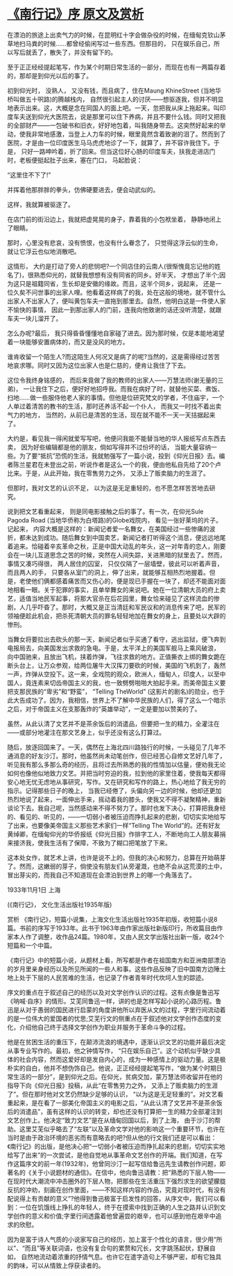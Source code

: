 # [《南行记》序 原文及赏析](https://www.vrrw.net/wx/14439.html)

在漂泊的旅途上出卖气力的时候，在昆明红十字会做杂役的时候，在缅甸克钦山茅草地扫马粪的时候……都曾经偷闲写过一些东西。但那目的， 只在娱乐自己，所以写后就丢了，散失了，并没有留下的。

至于正正经经提起笔写，作为某个时期日常生活的一部分，而现在也有一两篇存着的，那却是到仰光以后的事了。

初到仰光时， 没熟人， 又没有钱，而且病了，住在Maung KhineStreet (当地华桥叫做五十呎路)的腾越栈内， 自然很引起主人的讨厌——想驱逐我，但并不明显地表示出来。这，大概是念在同国人的面上吧。一天，忽把我从床上拖起来。叫印度车夫送到仰光大医院去，说是那里可以住下养病，并且不要什么钱。同时又把我的全部财产——一包破书和旧衣，好好地包着，叫我随身带去。这突然好起来的举动，使我非常地感激，当登上人力车的时候，眼里竟然含着致谢的泪了。然而到了医院，才是由一位印度医生马马虎虎地诊了一下，就算了，并不容许我住下。于是， 只好一路呻吟着，折了回来。但当这位好心肠的印度车夫，扶我走进店门时，老板便挺起肚子出来，塞在门口， 马起脸说：

“这里住不下了!”

并挥着他那胖胖的拳头，仿佛硬要进去，便会动武似的。

这样，我就算被驱逐了。

在店门前的街沿边上，我就把虚晃晃的身子，靠着我的小包袱坐着， 静静地闭上了眼睛。

那时，心里没有悲哀，没有愤恨，也没有什么眷念了， 只觉得这浮云似的生命， 就让它浮云也似地消散吧。



这情形， 大约是打动了旁人的悲悯吧?一个同店住的云南人(很惭愧竟忘记他的姓名了)，很熟悉仰光的，就替我想想有没有同省的同乡。好半天， 才想出了半个;因为这只是祖籍同省，生长却是安徽的缘故。而且，这半个同乡，说起来， 还是一位久矣不问世事的出家人哩。他看着这样病了的我，处在这般的境地，就不管什么出家人不出家人了，便叫黄包车夫一直拖到那里去。自然，他明白这是一件使人家不愉快的事情， 因此一到那出家人的门前，连我向他致谢的话还没听清楚，就跟车夫一块儿溜开了。

怎么办呢?最后， 我只得昏昏懂懂地自家碰了进去。因为那时候，仅是本能地渴望着一块能够安置病体的，而又是没风的地方。

谁肯收留一个陌生人?而这陌生人何况又是病了的呢?当然的，这是需得经过苦苦地哀求哪。同时又因为这位出家人也是仁慈的，便肯让我住了下去。

这位令我终身铭感的， 而后来竟做了我的教师的出家人——万慧法师(谢无量的三弟)， 一让我住下之后，便好好地招呼我。而我在病好了时，就替他买菜、煮饭、扫地……做一些服侍他老人家的事情。但他是位研究梵文的学者，不住庙宇，一个人单过着清苦的教书的生活，那时还养活不起一个仆人， 而我又一时找不着出卖气力的地方， 当然的，从前已是清苦的生活，现在就不能不一天一天拮据起来了。

大约是，看见我一得闲就爱写写吧，他便问我能不能替当地的华人报纸写点东西去卖， 因为好些编辑都是他的朋友，倘如写得并不过份坏的话， 当能大量容纳一些。为了要“抵抗”恐慌的生活，我就勉强写了一篇小说，投到《仰光日报》去。编者陈兰星君在未登出之前，听说作者是这么一个的我，便由他私自先给了20个卢比来。于是，从此开始，我在零售劳力之外， 又添上了贩卖脑力的生涯了。

但那时，我对文艺的认识不足， 以为这是无足重轻的，也不愿怎样苦苦地去研究。

说到把文艺看重起来， 则是同电影接触之后的事了。有一次，在仰光Sule Pagoda Road (当地华侨称为白塔路)的Globe戏院内， 看见一张好莱坞的片子。记起来， 内容大概是这样的：新闻记者爱一名舞女，在美国经过一些惨痛的波折，都未达到成功。随后舞女到中国卖艺，新闻记者打听得这个消息，便远远地尾着追来。恰碰着辛亥革命之秋，正是中国大动乱的年头，这一对年青的恋人，刚要会在一块儿互道思念之苦的时候，突然在人间失踪，关进黑暗的狱里去了。然而，事情又凑巧得很， 两人居住的囚室， 只仅仅隔了一层墙壁，彼此可以听着声音，而且两人的手， 只要各从室门的洞上，伸了出来，就能够互相热烈地握着。但是，老使他们俩都感着痛苦而又伤心的，便是现已手握在一块了，却还不能面对面地相看一眼。关于犯罪的事实，且单举舞女的来说吧。她在一位清朝大员的府上卖艺，适值当地民军起事，将那大官杀在后花园里，舞女恰来碰见了这样流血的惨剧，人几乎吓昏了。那时，大概又是正当清廷和军民议和的消息传来了吧，民军的领袖便趁此机会，把杀死清朝大员的罪名轻轻地加在舞女的身上，且要处以大辟的惨刑。

当舞女将要拉出去砍头的那一天，新闻记者似乎买通了看守，逃出监狱，便飞奔到电报局去，向美国发出求救的急电。于是，太平洋上的美国军舰马上乘风破浪， 向中国驰来，且放出飞机，挟着炸弹，飞往求救的地方。正值撕衣上绑的舞女跪在断头台上，让万众参观，给两位屠牛大汉挥刀要砍的时候，美国的飞机到了，轰然一声，炸弹从空投下。这一来，全戏院的观众，欧洲人，缅甸人，印度人，以至中国人，竟连素来切齿帝国主义的我，也一致劈劈啪啪大拍起手来。而美帝国主义要把支那民族的“卑劣”和“野蛮”， “Telling TheWorld” (这影片的剧名)的勋业，也于此大告成功了。因为，我相信，世界上不了解中华民族的人们，得了这么一个暗示之后，对于帝国主义在支那轰炸的“英雄举动”，一定是要加以赞美的了。

虽然，从此认清了文艺并不是茶余饭后的消遣品，但要把一生的精力，全灌注在——或部分地灌注在那文艺身上，似乎还没有这么打算过。

随后，放逐回国来了。一天，偶然在上海北四川路独行的时候，一头碰见了几年不通消息的好友沙汀。那时，他虽然尚未动笔创作，但已经苦心自修文艺好几年了，听见我有那么多那么奇的经历，且将过去所熟悉的我的性情加以估量，便劝我无论如何也像他似地致力文艺。并把当时穷迫的我，拉到他的家里住着，使我每天都得安心地无忧无虑地从事研究，写作。又在研究和写作的路上，热心地给了我无穷的指示。记得那些日子的晚上， 当我已经倦了，头偏向另一边的时候，他却还更加热烈地说了起来，一面伸出手来，摇动着我的膝头，使我又不得不凝聚精神，重新谈论下去。我自己呢，当然感动来不得不努力了。那时也发下决心，打算把我身经的、看见的、听见的，——一切弱小者被压迫而挣扎起来的悲剧，切切实实地给写了出来，也要像美帝国主义那些艺术家们一样“Telling The World”的。还有好友黄绰卿，在缅甸仰光的华侨报纸《仰光日报》作排字工人，不断地向工人朋友募捐来接济我，使我生活有了保障，不致为了糊口把笔放了下来。

这本处女作，就艺术上讲，也许是说不上的。但我的决心和努力，总算在开始萌芽了。然而，这嫩弱的芽子，倘使没有朋友们从旁灌溉，也绝不会从这荒漠的土中， 冒出芽尖的，而我自己不知道现在会漂泊到世界上的哪一个角落去了。

1933年11月1日 上海

(《南行记》， 文化生活出版社1935年版)

赏析 《南行记》，短篇小说集，上海文化生活出版社1935年初版，收短篇小说8篇。书前的序写于1933年。此书于1963年由作家出版社新版印行，所收篇目由作家本人作了调整，收作品24篇。1980年，又由人民文学出版社出新一版，收24个短篇和一个中篇。

《南行记》中的短篇小说，从题材上看，所写都是作者在祖国南方和亚洲南部漂泊的岁月里亲身经历以及所见所闻的一些人和事。这些作品反映了旧中国南方边陲土地上处于下层的人民苦难的生活，也记录了作者青年时代坎坷人生的踪迹。

序文的重点在于叙述自己的经历以及对文学创作认识的过程。这有点像是鲁迅写《呐喊·自序》的情形。艾芜同鲁迅一样，讲的也是怎样写起小说的心路历程。鲁迅是从对于愚弱的国民进行启蒙的角度讲他所以弃医从文的过程，字里行间流动着的是一位伟大的爱国者的忧思;艾芜行文的侧重点在于叙述他对文学创作态度的变化，介绍他自己终于选择文学创作为职业并服务于革命斗争的过程。

他是在贫困生活的重压下，在颠沛流浪的境遇中，逐渐认识文艺的功能并最后决定从事专业写作的。最初，他之钟情写作， “只在娱乐自己”。这个动机似乎缺少具体的社会内容，然而这爱好却是发自内心的，成为一种感情上的驱动力量。这是极朴实的自白，他并不想伪饰自己。他说，正正经经提起笔写作，“做为某个时期日常生活的一部分”，是到仰光之后。在仰光，贫病交加，蒙万慧法师收留并在他的指导下向《仰光日报》投稿，从此“在零售劳力之外， 又添上了贩卖脑力的生涯了”。但在那时他对文艺仍然缺少足够的认识， “以为这是无足轻重的”。对文艺看重起来，是在看了一部美化帝国主义的电影之后，“从此认清了文艺并不是茶余饭后的消遣品”，虽有这样的认识的转变，却也还没有打算把一生的精力全部灌注到文艺创作上。他决定“致力文艺”是在从缅甸回国以后，到了上海， 由于沙汀的帮助。这里艾芜似乎略去了“左联”以及革命文学对他的影响这一个重要环节，也许在当时是由于政治环境的恶劣而有意略去的吧?但从他的行文我们还是可以看出：《南行记》的出版，是他决心把“一切弱小者被压迫而挣扎起来的悲剧，切切实实地给写了出来”的一次尝试，是他自觉地从事革命文艺创作的开端。我们知道，在写作这篇序文的前一年(1932年)，他曾同沙汀一起写信给鲁迅先生请教创作问题，即著名的《关于小说题材的通信》。在信中，他向鲁迅请教：把“熟悉的下层人物——在现时代大潮流中冲击圈外的下层人物，把那些在生活重压下强烈求生的欲望朦胧反抗的冲劝，刻画在创作里面，——不知这样内容的作品，究竟对现时代，有没有配说得上有贡献的意义”?他得到鲁迅极富于启发性的回答。从序文中，我们可以看到：一位在饥饿线上挣扎的年轻人，终于在摸索中找到正确的人生之路并认识到文学创作的意义和价值;字里行间透露着他曾遍尝的艰辛，也可以感到他在艰辛中追求的欣慰。

因为是富于诗人气质的小说家写自己的经历，加上富于个性化的语言，很少用“所以”、“而且”等关联词语，也没有复合句的累赘和冗长，文字跳荡起伏，舒展自如， 自然地流动着浓重的抒情气息。也许它在遣字造句上不够严密，却有它独具的韵味，可以从情致上俘获读者的。

